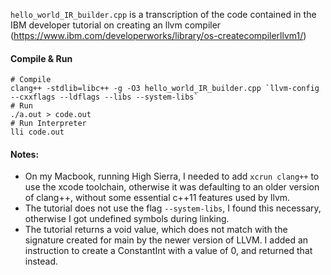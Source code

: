 `hello_world_IR_builder.cpp` is a transcription of the code contained in the IBM developer tutorial on creating an llvm compiler (https://www.ibm.com/developerworks/library/os-createcompilerllvm1/)

#### Compile & Run
```
# Compile
clang++ -stdlib=libc++ -g -O3 hello_world_IR_builder.cpp `llvm-config --cxxflags --ldflags --libs --system-libs`
# Run
./a.out > code.out
# Run Interpreter
lli code.out
```

#### Notes:
* On my Macbook, running High Sierra, I needed to add `xcrun clang++` to use the xcode toolchain, otherwise it was defaulting to an older version of clang++, without some essential c++11 features used by llvm.
* The tutorial does not use the flag `--system-libs`, I found this necessary, otherwise I got undefined symbols during linking.
* The tutorial returns a void value, which does not match with the signature created for main by the newer version of LLVM. I added an instruction to create a ConstantInt with a value of 0, and returned that instead.
